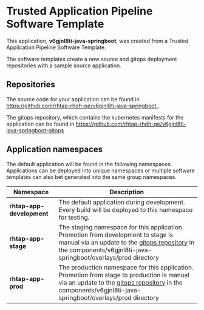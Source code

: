 # Trusted Application Pipeline Software Template

This application, **v6gjnl8ti-java-springboot**, was created from a Trusted Application Pipeline Software Template.

The software templates create a new source and gitops deployment repositories with a sample source application. 

## Repositories

The source code for your application can be found in [https://github.com/rhtap-rhdh-qe/v6gjnl8ti-java-springboot ](https://github.com/rhtap-rhdh-qe/v6gjnl8ti-java-springboot ).
 
The gitops repository, which contains the kubernetes manifests for the application can be found in 
[https://github.com/rhtap-rhdh-qe/v6gjnl8ti-java-springboot-gitops ](https://github.com/rhtap-rhdh-qe/v6gjnl8ti-java-springboot-gitops ) 

## Application namespaces 

The default application will be found in the following namespaces. Applications can be deployed into unique namespaces or multiple software templates can also bet generated into the same group namespaces.  

|  Namespace   |  Description   |  
| -------- | -------- |   
| **rhtap-app-development** | The default application during development. Every build will be deployed to this namespace for testing. | 
| **rhtap-app-stage** | The staging namespace for this application. Promotion from development to stage is manual via an update to the [gitops repository](https://github.com/rhtap-rhdh-qe/v6gjnl8ti-java-springboot-gitops ) in the components/v6gjnl8ti-java-springboot/overlays/prod directory |  
| **rhtap-app-prod** | The production namespace for this application. Promotion from stage to production is manual via an update to the [gitops repository](https://github.com/rhtap-rhdh-qe/v6gjnl8ti-java-springboot-gitops ) in the components/v6gjnl8ti-java-springboot/overlays/prod directory | 